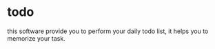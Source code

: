 # todo
this software provide you to perform your daily todo list, it helps you to memorize your task.
